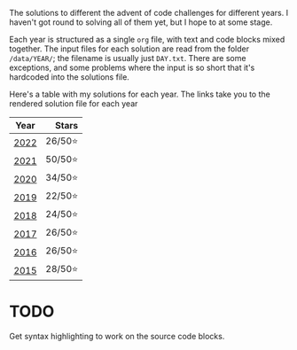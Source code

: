 The solutions to different the advent of code challenges for different years. I haven't got round to solving all of them yet, but I hope to at some stage.

Each year is structured as a single `org` file, with text and code blocks mixed together. The input files for each solution are read from the folder `/data/YEAR/`; the filename is usually just `DAY.txt`. There are some exceptions, and some problems where the input is so short that it's hardcoded into the solutions file.

Here's a table with my solutions for each year. The links take you to the rendered solution file for each year

|       Year       |   Stars |
|:----------------:|--------:|
| [2022](2022.org) | 26/50⭐ |
| [2021](2021.org) | 50/50⭐ |
| [2020](2020.org) | 34/50⭐ |
| [2019](2019.org) | 22/50⭐ |
| [2018](2018.org) | 24/50⭐ |
| [2017](2017.org) | 26/50⭐ |
| [2016](2016.org) | 26/50⭐ |
| [2015](2015.org) | 28/50⭐ |

# TODO

Get syntax highlighting to work on the source code blocks.
